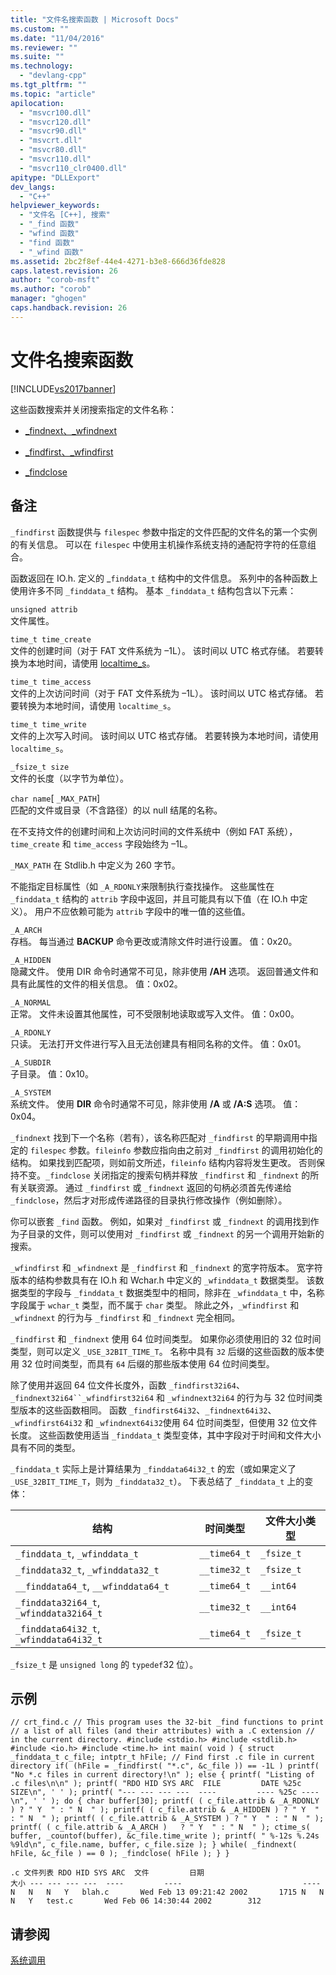 ```yaml
---
title: "文件名搜索函数 | Microsoft Docs"
ms.custom: ""
ms.date: "11/04/2016"
ms.reviewer: ""
ms.suite: ""
ms.technology: 
  - "devlang-cpp"
ms.tgt_pltfrm: ""
ms.topic: "article"
apilocation: 
  - "msvcr100.dll"
  - "msvcr120.dll"
  - "msvcr90.dll"
  - "msvcrt.dll"
  - "msvcr80.dll"
  - "msvcr110.dll"
  - "msvcr110_clr0400.dll"
apitype: "DLLExport"
dev_langs: 
  - "C++"
helpviewer_keywords: 
  - "文件名 [C++], 搜索"
  - "_find 函数"
  - "wfind 函数"
  - "find 函数"
  - "_wfind 函数"
ms.assetid: 2bc2f8ef-44e4-4271-b3e8-666d36fde828
caps.latest.revision: 26
author: "corob-msft"
ms.author: "corob"
manager: "ghogen"
caps.handback.revision: 26
---
```

# 文件名搜索函数
[!INCLUDE[vs2017banner](../assembler/inline/includes/vs2017banner.md)]

这些函数搜索并关闭搜索指定的文件名称：  
  
-   [\_findnext、\_wfindnext](../c-runtime-library/reference/findnext-functions.md)  
  
-   [\_findfirst、\_wfindfirst](../c-runtime-library/reference/findfirst-functions.md)  
  
-   [\_findclose](../c-runtime-library/reference/findclose.md)  
  
## 备注  
 `_findfirst` 函数提供与 `filespec` 参数中指定的文件匹配的文件名的第一个实例的有关信息。 可以在 `filespec` 中使用主机操作系统支持的通配符字符的任意组合。  
  
 函数返回在 IO.h. 定义的 \_`finddata_t` 结构中的文件信息。 系列中的各种函数上使用许多不同 `_finddata_t` 结构。 基本 `_finddata_t` 结构包含以下元素：  
  
 `unsigned attrib`  
 文件属性。  
  
 `time_t time_create`  
 文件的创建时间（对于 FAT 文件系统为 –1L）。 该时间以 UTC 格式存储。 若要转换为本地时间，请使用 [localtime\_s](../c-runtime-library/reference/localtime-s-localtime32-s-localtime64-s.md)。  
  
 `time_t time_access`  
 文件的上次访问时间（对于 FAT 文件系统为 –1L）。 该时间以 UTC 格式存储。 若要转换为本地时间，请使用 `localtime_s`。  
  
 `time_t time_write`  
 文件的上次写入时间。 该时间以 UTC 格式存储。 若要转换为本地时间，请使用 `localtime_s`。  
  
 `_fsize_t size`  
 文件的长度（以字节为单位）。  
  
 `char name`\[ `_MAX_PATH`\]  
 匹配的文件或目录（不含路径）的以 null 结尾的名称。  
  
 在不支持文件的创建时间和上次访问时间的文件系统中（例如 FAT 系统），`time_create`  和 `time_access`  字段始终为 –1L。  
  
 `_MAX_PATH`  在 Stdlib.h 中定义为 260 字节。  
  
 不能指定目标属性（如 `_A_RDONLY`来限制执行查找操作。 这些属性在 `_finddata_t`  结构的 `attrib` 字段中返回，并且可能具有以下值（在 IO.h 中定义）。 用户不应依赖可能为 `attrib` 字段中的唯一值的这些值。  
  
 `_A_ARCH`  
 存档。 每当通过 **BACKUP** 命令更改或清除文件时进行设置。 值：0x20。  
  
 `_A_HIDDEN`  
 隐藏文件。 使用 DIR 命令时通常不可见，除非使用 **\/AH** 选项。 返回普通文件和具有此属性的文件的相关信息。 值：0x02。  
  
 `_A_NORMAL`  
 正常。 文件未设置其他属性，可不受限制地读取或写入文件。 值：0x00。  
  
 `_A_RDONLY`  
 只读。 无法打开文件进行写入且无法创建具有相同名称的文件。 值：0x01。  
  
 `_A_SUBDIR`  
 子目录。 值：0x10。  
  
 `_A_SYSTEM`  
 系统文件。 使用 **DIR** 命令时通常不可见，除非使用 **\/A** 或 **\/A:S** 选项。 值：0x04。  
  
 `_findnext` 找到下一个名称（若有），该名称匹配对 `_findfirst` 的早期调用中指定的 `filespec` 参数。`fileinfo` 参数应指向由之前对 `_findfirst` 的调用初始化的结构。 如果找到匹配项，则如前文所述，`fileinfo` 结构内容将发生更改。 否则保持不变。`_findclose` 关闭指定的搜索句柄并释放 `_findfirst` 和 `_findnext` 的所有关联资源。 通过 `_findfirst` 或 `_findnext` 返回的句柄必须首先传递给  `_findclose`，然后才对形成传递路径的目录执行修改操作（例如删除）。  
  
 你可以嵌套 `_find` 函数。 例如，如果对 `_findfirst` 或 `_findnext` 的调用找到作为子目录的文件，则可以使用对 `_findfirst` 或 `_findnext` 的另一个调用开始新的搜索。  
  
 `_wfindfirst` 和 `_wfindnext` 是 `_findfirst` 和 `_findnext` 的宽字符版本。 宽字符版本的结构参数具有在 IO.h 和 Wchar.h 中定义的 `_wfinddata_t` 数据类型。 该数据类型的字段与 `_finddata_t` 数据类型中的相同，除非在 `_wfinddata_t` 中，名称字段属于 `wchar_t` 类型，而不属于 `char` 类型。 除此之外，`_wfindfirst` 和 `_wfindnext` 的行为与 `_findfirst` 和 `_findnext` 完全相同。  
  
 `_findfirst` 和 `_findnext` 使用 64 位时间类型。 如果你必须使用旧的 32 位时间类型，则可以定义 `_USE_32BIT_TIME_T`。 名称中具有 `32` 后缀的这些函数的版本使用 32 位时间类型，而具有 `64` 后缀的那些版本使用 64 位时间类型。  
  
 除了使用并返回 64 位文件长度外，函数 `_findfirst32i64`、`_findnext32i64``_wfindfirst32i64` 和 `_wfindnext32i64` 的行为与 32 位时间类型版本的这些函数相同。 函数 `_findfirst64i32`、`_findnext64i32`、`_wfindfirst64i32` 和 `_wfindnext64i32`使用 64 位时间类型，但使用 32 位文件长度。 这些函数使用适当 `_finddata_t` 类型变体，其中字段对于时间和文件大小具有不同的类型。  
  
 `_finddata_t` 实际上是计算结果为 `_finddata64i32_t` 的宏（或如果定义了 `_USE_32BIT_TIME_T`，则为 `_finddata32_t`）。 下表总结了 `_finddata_t` 上的变体：  
  
|结构|时间类型|文件大小类型|  
|--------|----------|------------|  
|`_finddata_t`, `_wfinddata_t`|`__time64_t`|`_fsize_t`|  
|`_finddata32_t`, `_wfinddata32_t`|`__time32_t`|`_fsize_t`|  
|`__finddata64_t`, `__wfinddata64_t`|`__time64_t`|`__int64`|  
|`_finddata32i64_t`, `_wfinddata32i64_t`|`__time32_t`|`__int64`|  
|`_finddata64i32_t`, `_wfinddata64i32_t`|`__time64_t`|`_fsize_t`|  
  
 `_fsize_t` 是 `unsigned long` 的 `typedef`32 位）。  
  
## 示例  
  
```  
// crt_find.c // This program uses the 32-bit _find functions to print // a list of all files (and their attributes) with a .C extension // in the current directory. #include <stdio.h> #include <stdlib.h> #include <io.h> #include <time.h> int main( void ) { struct _finddata_t c_file; intptr_t hFile; // Find first .c file in current directory if( (hFile = _findfirst( "*.c", &c_file )) == -1L ) printf( "No *.c files in current directory!\n" ); else { printf( "Listing of .c files\n\n" ); printf( "RDO HID SYS ARC  FILE         DATE %25c SIZE\n", ' ' ); printf( "--- --- --- ---  ----         ---- %25c ----\n", ' ' ); do { char buffer[30]; printf( ( c_file.attrib & _A_RDONLY ) ? " Y  " : " N  " ); printf( ( c_file.attrib & _A_HIDDEN ) ? " Y  " : " N  " ); printf( ( c_file.attrib & _A_SYSTEM ) ? " Y  " : " N  " ); printf( ( c_file.attrib & _A_ARCH )   ? " Y  " : " N  " ); ctime_s( buffer, _countof(buffer), &c_file.time_write ); printf( " %-12s %.24s  %9ld\n", c_file.name, buffer, c_file.size ); } while( _findnext( hFile, &c_file ) == 0 ); _findclose( hFile ); } }  
```  
  
```Output  
.c 文件列表 RDO HID SYS ARC  文件         日期                           大小 --- --- --- ---  ----         ----                           ---- N   N   N   Y   blah.c       Wed Feb 13 09:21:42 2002       1715 N   N   N   Y   test.c       Wed Feb 06 14:30:44 2002        312  
```  
  
## 请参阅  
 [系统调用](../c-runtime-library/system-calls.md)